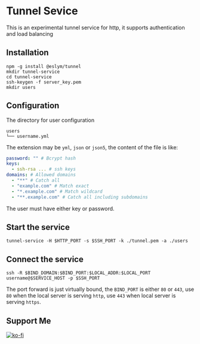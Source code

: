 # Tunnel Sevice

This is an experimental tunnel service for http,
it supports authentication and load balancing

## Installation
```shell
npm -g install @eslym/tunnel
mkdir tunnel-service
cd tunnel-service
ssh-keygen -f server_key.pem
mkdir users
```
## Configuration
The directory for user configuration
```
users
└── username.yml
```
The extension may be `yml`, `json` or `json5`, the content of the file is like:
```yaml
password: "" # Bcrypt hash
keys:
  - ssh-rsa ... # ssh keys
domains: # Allowed domains
  - "**" # Catch all
  - "example.com" # Match exact
  - "*.example.com" # Match wildcard
  - "**.example.com" # Catch all including subdomains
```
The user must have either key or password.

## Start the service
```shell
tunnel-service -H $HTTP_PORT -s $SSH_PORT -k ./tunnel.pem -a ./users
```

## Connect the service
```shell
ssh -R $BIND_DOMAIN:$BIND_PORT:$LOCAL_ADDR:$LOCAL_PORT username@$SERVICE_HOST -p $SSH_PORT
```
The port forward is just virtually bound, the `BIND_PORT` is either `80` or `443`,
use `80` when the local server is serving `http`, use `443` when local server is serving `https`.

## Support Me
[![ko-fi](https://ko-fi.com/img/githubbutton_sm.svg)](https://ko-fi.com/L4L56X3F6)
